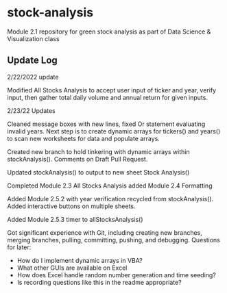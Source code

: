 # stock-analysis
Module 2.1 repository for green stock analysis as part of Data Science & Visualization class


## Update Log

2/22/2022 update

Modified All Stocks Analysis to accept user input of ticker and year, verify input, then gather total daily volume and annual return for given inputs. 

2/23/22 Updates

Cleaned message boxes with new lines, fixed Or statement evaluating invalid years. Next step is to create dynamic arrays for tickers() and years() to scan new worksheets for data and populate arrays. 

Created new branch to hold tinkering with dynamic arrays within stockAnalysis(). Comments on Draft Pull Request.

Updated stockAnalysis() to output to new sheet Stock Analysis()

Completed Module 2.3 All Stocks Analysis added Module 2.4 Formatting

Added Module 2.5.2 with year verification recycled from stockAnalysis(). Added interactive buttons on multiple sheets.

Added Module 2.5.3 timer to allStocksAnalysis()

Got significant experience with Git, including creating new branches, merging branches, pulling, committing, pushing, and debugging. 
Questions for later: 
- How do I implement dynamic arrays in VBA? 
- What other GUIs are available on Excel
- How does Excel handle random number generation and time seeding? 
- Is recording questions like this in the readme appropriate?

